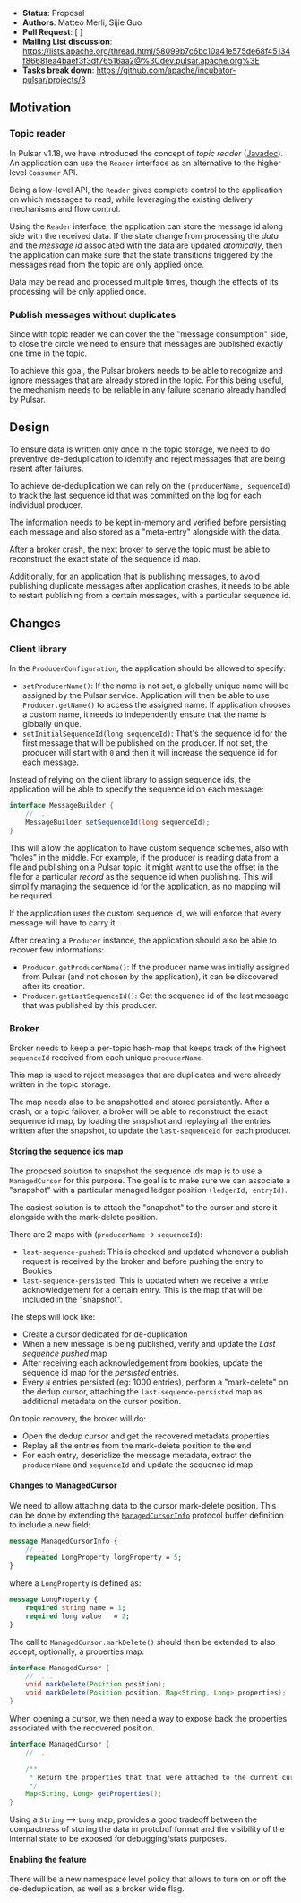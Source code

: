 * **Status**: Proposal
* **Authors**: Matteo Merli, Sijie Guo
* **Pull Request**: [ ]
* **Mailing List discussion**: https://lists.apache.org/thread.html/58099b7c6bc10a41e575de68f45134f8668fea4baef3f3df76516aa2@%3Cdev.pulsar.apache.org%3E
* **Tasks break down**: https://github.com/apache/incubator-pulsar/projects/3


## Motivation

### Topic reader

In Pulsar v1.18, we have introduced the concept of *topic reader*
([Javadoc](https://pulsar.incubator.apache.org/api/client/org/apache/pulsar/client/api/Reader.html)).
An application can use the `Reader` interface as an alternative to the higher level `Consumer` API.

Being a low-level API, the `Reader` gives complete control to the application on which
messages to read, while leveraging the existing delivery mechanisms and flow control.

Using the `Reader` interface, the application can store the message id along side
with the received data. If the state change from processing the *data* and the
*message id* associated with the data are updated *atomically*, then the application
can make sure that the state transitions triggered by the messages read from the topic
are only applied once.

Data may be read and processed multiple times, though the effects of its processing
will be only applied once.

### Publish messages without duplicates

Since with topic reader we can cover the the "message consumption" side, to close the
circle we need to ensure that messages are published exactly one time in the topic.

To achieve this goal, the Pulsar brokers needs to be able to recognize and ignore
messages that are already stored in the topic. For this being useful, the mechanism needs to
be reliable in any failure scenario already handled by Pulsar.

## Design

To ensure data is written only once in the topic storage, we need to do preventive
de-deduplication to identify and reject messages that are being resent after failures.

To achieve de-deduplication we can rely on the `(producerName, sequenceId)` to
track the last sequence id that was committed on the log for each individual
producer.

The information needs to be kept in-memory and verified before persisting each
message and also stored as a "meta-entry" alongside with the data.

After a broker crash, the next broker to serve the topic must be able to reconstruct
the exact state of the sequence id map.

Additionally, for an application that is publishing messages, to avoid publishing duplicate
messages after application crashes, it needs to be able to restart publishing from a certain
messages, with a particular sequence id.

## Changes

### Client library

In the `ProducerConfiguration`, the application should be allowed to specify:
 * `setProducerName()`: If the name is not set, a globally unique name will be
    assigned by the Pulsar service. Application will then be able to use
    `Producer.getName()` to access the assigned name. If application chooses a
    custom name, it needs to independently ensure that the name is globally unique.
 * `setInitialSequenceId(long sequenceId)`: That's the sequence id for the first
    message that will be published on the producer.
    If not set, the producer will start with `0` and then it will increase the
    sequence id for each message.

Instead of relying on the client library to assign sequence ids, the application will be able to
specify the sequence id on each message:

```java
interface MessageBuilder {
    // ...
    MessageBuilder setSequenceId(long sequenceId);
}
```

This will allow the application to have custom sequence schemes, also with "holes" in the
middle. For example, if the producer is reading data from a file and publishing on a Pulsar
topic, it might want to use the offset in the file for a particular *record* as the sequence
id when publishing. This will simplify managing the sequence id for the application, as no
mapping will be required.

If the application uses the custom sequence id, we will enforce that every message will have
to carry it.

After creating a `Producer` instance, the application should also be able to recover few
informations:
 * `Producer.getProducerName()`: If the producer name was initially assigned from Pulsar (and not
     chosen by the application), it can be discovered after its creation.
 * `Producer.getLastSequenceId()`: Get the sequence id of the last message that was published by
    this producer.

### Broker

Broker needs to keep a per-topic hash-map that keeps track of the highest
`sequenceId` received from each unique `producerName`.

This map is used to reject messages that are duplicates and were already written
in the topic storage.

The map needs also to be snapshotted and stored persistently. After a crash, or a
topic failover, a broker will be able to reconstruct the exact sequence id map,
by loading the snapshot and replaying all the entries written after the snapshot,
to update the `last-sequenceId` for each producer.

#### Storing the sequence ids map

The proposed solution to snapshot the sequence ids map is to use a `ManagedCursor`
for this purpose. The goal is to make sure we can associate a "snapshot" with a
particular managed ledger position `(ledgerId, entryId)`.

The easiest solution is to attach the "snapshot" to the cursor and store it
alongside with the mark-delete position.

There are 2 maps with (`producerName` -> `sequenceId`):
 * `last-sequence-pushed`: This is checked and updated whenever a publish request is received by
   the broker and before pushing the entry to Bookies
 * `last-sequence-persisted`: This is updated when we receive a write acknowledgement for a certain
   entry. This is the map that will be included in the "snapshot".

The steps will look like:
 * Create a cursor dedicated for de-duplication
 * When a new message is being published, verify and update the *Last sequence pushed* map
 * After receiving each acknowledgement from bookies, update the sequence
   id map for the *persisted* entries.
 * Every `N` entries persisted (eg: 1000 entries), perform a "mark-delete" on the dedup cursor,
   attaching the `last-sequence-persisted` map as additional metadata on the cursor position.

On topic recovery, the broker will do:
 * Open the dedup cursor and get the recovered metadata properties
 * Replay all the entries from the mark-delete position to the end
 * For each entry, deserialize the message metadata, extract the `producerName` and `sequenceId`
   and update the sequence id map.

#### Changes to ManagedCursor

We need to allow attaching data to the cursor mark-delete position. This can
be done by extending the
 [`ManagedCursorInfo`](https://github.com/apache/incubator-pulsar/blob/59bb252f1cdc7e087ddae4d1a8451de9124290f2/managed-ledger/src/main/proto/MLDataFormats.proto#L57)
protocol buffer definition to include a new field:

```protobuf
message ManagedCursorInfo {
    // ...
    repeated LongProperty longProperty = 5;
}
```

where a `LongProperty` is defined as:

```protobuf
message LongProperty {
    required string name = 1;
    required long value   = 2;
}
```

The call to `ManagedCursor.markDelete()` should then be extended to also accept,
optionally, a properties map:

```java
interface ManagedCursor {
    // ....
    void markDelete(Position position);
    void markDelete(Position position, Map<String, Long> properties);
}
```

When opening a cursor, we then need a way to expose back the properties associated
with the recovered position.

```java
interface ManagedCursor {
    // ...

    /**
     * Return the properties that that were attached to the current cursor position
     */
    Map<String, Long> getProperties();
}
```

Using a `String` --> `Long` map, provides a good tradeoff between the compactness of storing the
data in protobuf format and the visibility of the internal state to be exposed for debugging/stats
purposes.

#### Enabling the feature

There will be a new namespace level policy that allows to turn on or off the de-deduplication, as
well as a broker wide flag.
